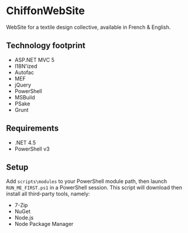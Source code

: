 ChiffonWebSite
==============

WebSite for a textile design collective, available in French & English.

Technology footprint
--------------------

* ASP.NET MVC 5
* I18N'ized
* Autofac
* MEF
* jQuery
* PowerShell
* MSBuild
* PSake
* Grunt

Requirements
------------

* .NET 4.5
* PowerShell v3

Setup
-----

Add `scripts\modules` to your PowerShell module path, then launch `RUN_ME_FIRST.ps1` in a PowerShell
session. This script will download then install all third-party tools, namely:

* 7-Zip
* NuGet
* Node.js
* Node Package Manager